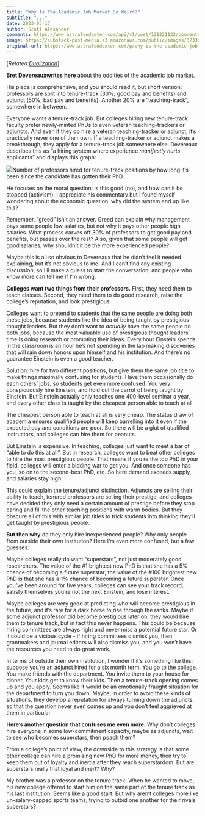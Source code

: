 ```yaml
---
title: "Why Is The Academic Job Market So Weird?"
subtitle: "..."
date: 2023-05-17
author: Scott Alexander
comments: https://www.astralcodexten.com/api/v1/post/121221132/comments?&all_comments=true
image: https://substack-post-media.s3.amazonaws.com/public/images/3733a7e4-c543-43eb-a3a0-715f98152c6b_10000x4332.jpeg
original-url: https://www.astralcodexten.com/p/why-is-the-academic-job-market-so
---
```

[_Related:[Dualization](https://slatestarcodex.com/2015/07/28/non-dual-awareness/)_]

**Bret Devereaux[writes](https://acoup.blog/2023/04/28/collections-academic-ranks-explained-or-what-on-earth-is-an-adjunct/)**[ ](https://acoup.blog/2023/04/28/collections-academic-ranks-explained-or-what-on-earth-is-an-adjunct/)**[here](https://acoup.blog/2023/04/28/collections-academic-ranks-explained-or-what-on-earth-is-an-adjunct/)** about the oddities of the academic job market.

His piece is comprehensive, and you should read it, but short version: professors are split into tenure-track (30%, good pay and benefits) and adjunct (50%, bad pay and benefits). Another 20% are “teaching-track”, somewhere in between. 

Everyone wants a tenure-track job. But colleges hiring new tenure-track faculty prefer newly-minted PhDs to even veteran teaching-trackers or adjuncts. And even if they do hire a veteran teaching-tracker or adjunct, it’s practically never one of their own. If a teaching-tracker or adjunct makes a breakthrough, they apply for a tenure-track job somewhere else. Devereaux describes this as “a hiring system where experience _manifestly_ _hurts_ applicants” and displays this graph:

[![](https://substackcdn.com/image/fetch/w_1456,c_limit,f_auto,q_auto:good,fl_progressive:steep/https%3A%2F%2Fsubstack-post-media.s3.amazonaws.com%2Fpublic%2Fimages%2F083f1717-6835-4c9d-bc2e-b48a6bab53e7_602x800.png)](https://substackcdn.com/image/fetch/f_auto,q_auto:good,fl_progressive:steep/https%3A%2F%2Fsubstack-post-media.s3.amazonaws.com%2Fpublic%2Fimages%2F083f1717-6835-4c9d-bc2e-b48a6bab53e7_602x800.png)Number of professors hired for tenure-track positions by how long it’s been since the candidate has gotten their PhD.

He focuses on the moral question: is this good (no), and how can it be stopped (activism). I appreciate his commentary but I found myself wondering about the economic question: why did the system end up like this?

Remember, “greed” isn’t an answer. Greed can explain why management pays some people low salaries, but not why it pays other people high salaries. What process carves off 30% of professors to get good pay and benefits, but passes over the rest? Also, given that some people will get good salaries, why shouldn’t it be the more experienced people? 

Maybe this is all so obvious to Devereaux that he didn’t feel it needed explaining, but it’s not obvious to me. And I can’t find any existing discussion, so I’ll make a guess to start the conversation, and people who know more can tell me if I’m wrong.

**Colleges want two things from their professors.** First, they need them to teach classes. Second, they need them to do good research, raise the college’s reputation, and look prestigious.

Colleges want to pretend to students that the same people are doing both these jobs, because students like the idea of being taught by prestigious thought leaders. But they don’t want to _actually_ have the same people do both jobs, because the most valuable use of prestigious thought leaders’ time is doing research or promoting their ideas. Every hour Einstein spends in the classroom is an hour he’s not spending in the lab making discoveries that will rain down honors upon himself and his institution. And there’s no guarantee Einstein is even a good teacher.

Solution: hire for two different positions, but give them the same job title to make things maximally confusing for students. Have them occasionally do each others’ jobs, so students get even more confused. You very conspicuously hire Einstein, and hold out the carrot of being taught by Einstein. But Einstein actually only teaches one 400-level seminar a year, and every other class is taught by the cheapest person able to teach at all.

The cheapest person able to teach at all is very cheap. The status draw of academia ensures qualified people will keep barrelling into it even if the expected pay and conditions are poor. So there will be a glut of qualified instructors, and colleges can hire them for peanuts.

But Einstein is expensive. In teaching, colleges just want to meet a bar of “able to do this at all”. But in research, colleges want to beat other colleges to hire the most prestigious people. That means if you’re the top PhD in your field, colleges will enter a bidding war to get you. And once someone has you, so on to the second-best PhD, etc. So here demand exceeds supply, and salaries stay high.

This could explain the tenure/adjunct distinction. Adjuncts are selling their ability to teach, tenured professors are selling their prestige, and colleges have decided they only need a certain amount of prestige before they stop caring and fill the other teaching positions with warm bodies. But they obscure all of this with similar job titles to trick students into thinking they’ll get taught by prestigious people.

**But then why** do they only hire inexperienced people? Why only people from outside their own institution? Here I’m even more confused, but a few guesses:

Maybe colleges really do want “superstars”, not just moderately good researchers. The value of the #1 brightest new PhD is that she has a 5% chance of becoming a future superstar; the value of the #100 brightest new PhD is that she has a 1% chance of becoming a future superstar. Once you’ve been around for five years, colleges can see your track record, satisfy themselves you’re not the next Einstein, and lose interest.

Maybe colleges are very good at predicting who will become prestigious in the future, and it’s rare for a dark horse to rise through the ranks. Maybe if some adjunct professor did become prestigious later on, they would hire them to tenure track, but in fact this never happens. This could be because hiring committees are always right and never miss a potential future star. Or it could be a vicious cycle - if hiring committees dismiss you, then grantmakers and journal editors will also dismiss you, and you won’t have the resources you need to do great work.

In terms of outside their own institution, I wonder if it’s something like this: suppose you’re an adjunct hired for a six month term. You go to the college. You make friends with the department. You invite them to your house for dinner. Your kids get to know their kids. Then a tenure-track opening comes up and you apply. Seems like it would be an emotionally fraught situation for the department to turn you down. Maybe, in order to avoid these kinds of situations, they develop a reputation for always turning down the adjuncts, so that the question never even comes up and you don’t feel aggrieved at them in particular. 

**Here’s another question that confuses me even more:** Why don’t colleges hire everyone in some low-commitment capacity, maybe as adjuncts, wait to see who becomes superstars, then poach them?

From a college’s point of view, the downside to this strategy is that some other college can hire a promising new PhD for more money, then try to keep them out of loyalty and inertia after they reach superstardom. But are superstars really that loyal and inert? Why? 

My brother was a professor on the tenure track. When he wanted to move, his new college offered to start him on the same part of the tenure track as his last institution. Seems like a good start. But why aren’t colleges more like un-salary-capped sports teams, trying to outbid one another for their rivals’ superstars? 
